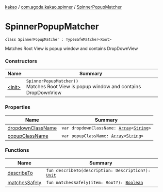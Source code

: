 [kakao](../../index.md) / [com.agoda.kakao.spinner](../index.md) / [SpinnerPopupMatcher](./index.md)

# SpinnerPopupMatcher

`class SpinnerPopupMatcher : TypeSafeMatcher<Root>`

Matches Root View is popup window and contains DropDownView

### Constructors

| Name | Summary |
|---|---|
| [&lt;init&gt;](-init-.md) | `SpinnerPopupMatcher()`<br>Matches Root View is popup window and contains DropDownView |

### Properties

| Name | Summary |
|---|---|
| [dropdownClassName](dropdown-class-name.md) | `var dropdownClassName: `[`Array`](https://kotlinlang.org/api/latest/jvm/stdlib/kotlin/-array/index.html)`<`[`String`](https://kotlinlang.org/api/latest/jvm/stdlib/kotlin/-string/index.html)`>` |
| [popupClassName](popup-class-name.md) | `var popupClassName: `[`Array`](https://kotlinlang.org/api/latest/jvm/stdlib/kotlin/-array/index.html)`<`[`String`](https://kotlinlang.org/api/latest/jvm/stdlib/kotlin/-string/index.html)`>` |

### Functions

| Name | Summary |
|---|---|
| [describeTo](describe-to.md) | `fun describeTo(description: Description?): `[`Unit`](https://kotlinlang.org/api/latest/jvm/stdlib/kotlin/-unit/index.html) |
| [matchesSafely](matches-safely.md) | `fun matchesSafely(item: Root?): `[`Boolean`](https://kotlinlang.org/api/latest/jvm/stdlib/kotlin/-boolean/index.html) |
